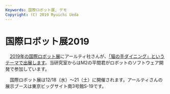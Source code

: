 ```yaml
---
Keywords: 国際ロボット展, デモ
Copyright: (C) 2019 Ryuichi Ueda
---
```


# 国際ロボット展2019

　[2019年の国際ロボット展](https://biz.nikkan.co.jp/eve/irex/)にアールティ社さんが、[「猫の手ダイニング」というテーマで出展します](https://www.rt-net.jp/news/irex2019-02)。当研究室からはM2の平間君がロボットのソフトウェア開発で参加しています。


　国際ロボット展は12/18（水）〜21（土）に開催されます。アールティさんの展示ブースは東京ビッグサイト南3号館S-19です。
